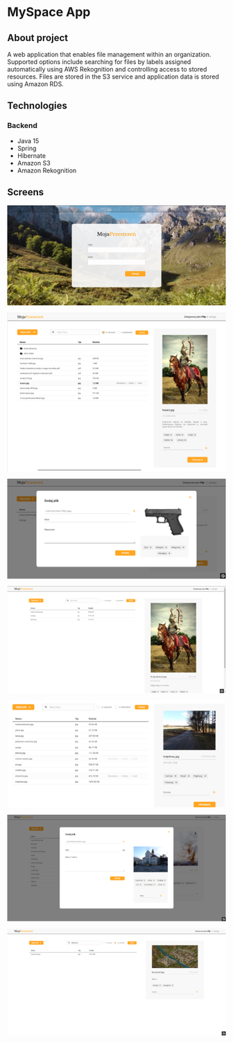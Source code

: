 # MySpace App

## About project
A web application that enables file management within an organization. Supported options include searching for files by labels assigned automatically using AWS Rekognition and controlling access to stored resources.
Files are stored in the S3 service and application data is stored using Amazon RDS.


## Technologies

### Backend
- Java 15
- Spring
- Hibernate
- Amazon S3
- Amazon Rekognition

## Screens

![Image 1](./doc/images/1.png)

![Image 2](./doc/images/2.png)

![Image 3](./doc/images/3.png)

![Image 4](./doc/images/4.png)

![Image 5](./doc/images/5.png)

![Image 6](./doc/images/6.png)

![Image 7](./doc/images/7.png)
